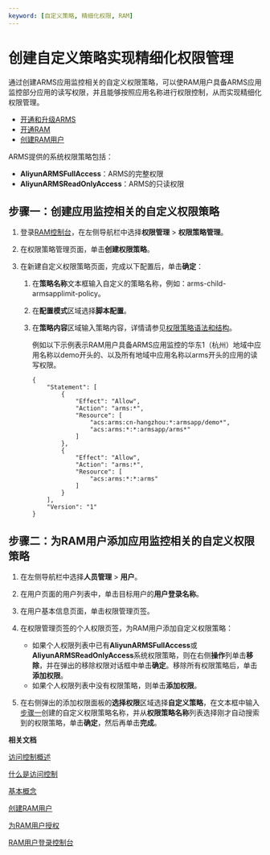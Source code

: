 ```yaml
---
keyword: [自定义策略, 精细化权限, RAM]
---
```


# 创建自定义策略实现精细化权限管理

通过创建ARMS应用监控相关的自定义权限策略，可以使RAM用户具备ARMS应用监控部分应用的读写权限，并且能够按照应用名称进行权限控制，从而实现精细化权限管理。

-   [开通和升级ARMS](/intl.zh-CN/快速入门/开通和升级ARMS.md)
-   [开通RAM](/intl.zh-CN/产品定价/计费方法.md)
-   [创建RAM用户](/intl.zh-CN/用户管理/基本操作/创建RAM用户.md)

ARMS提供的系统权限策略包括：

-   **AliyunARMSFullAccess**：ARMS的完整权限
-   **AliyunARMSReadOnlyAccess**：ARMS的只读权限

## 步骤一：创建应用监控相关的自定义权限策略

1.  登录[RAM控制台](http://ram.console.aliyun.com)，在左侧导航栏中选择**权限管理** \> **权限策略管理**。

2.  在权限策略管理页面，单击**创建权限策略**。

3.  在新建自定义权限策略页面，完成以下配置后，单击**确定**：

    1.  在**策略名称**文本框输入自定义的策略名称，例如：arms-child-armsapplimit-policy。

    2.  在**配置模式**区域选择**脚本配置**。

    3.  在**策略内容**区域输入策略内容，详情请参见[权限策略语法和结构](/intl.zh-CN/权限策略管理/权限策略语言/权限策略语法和结构.md)。

        例如以下示例表示RAM用户具备ARMS应用监控的华东1（杭州）地域中应用名称以demo开头的、以及所有地域中应用名称以arms开头的应用的读写权限。

        ```
        {
            "Statement": [
                {
                    "Effect": "Allow",
                    "Action": "arms:*",
                    "Resource": [
                        "acs:arms:cn-hangzhou:*:armsapp/demo*",
                        "acs:arms:*:*:armsapp/arms*"
                    ]
                },
                {
                    "Effect": "Allow",
                    "Action": "arms:*",
                    "Resource": [
                        "acs:arms:*:*:arms"
                    ]
                }
            ],
            "Version": "1"
        }
        ```


## 步骤二：为RAM用户添加应用监控相关的自定义权限策略

1.  在左侧导航栏中选择**人员管理** \> **用户**。

2.  在用户页面的用户列表中，单击目标用户的**用户登录名称**。

3.  在用户基本信息页面，单击权限管理页签。

4.  在权限管理页签的个人权限页签，为RAM用户添加自定义权限策略：

    -   如果个人权限列表中已有**AliyunARMSFullAccess**或**AliyunARMSReadOnlyAccess**系统权限策略，则在右侧**操作**列单击**移除**，并在弹出的移除权限对话框中单击**确定**。移除所有权限策略后，单击**添加权限**。
    -   如果个人权限列表中没有权限策略，则单击**添加权限**。
5.  在右侧弹出的添加权限面板的**选择权限**区域选择**自定义策略**，在文本框中输入[步骤一](#section_56q_4wg_dob)创建的自定义权限策略名称，并从**权限策略名称**列表选择刚才自动搜索到的权限策略，单击**确定**，然后再单击**完成**。


**相关文档**  


[访问控制概述](/intl.zh-CN/访问控制/访问控制概述.md)

[什么是访问控制](/intl.zh-CN/产品简介/什么是访问控制.md)

[基本概念](/intl.zh-CN/产品简介/基本概念.md)

[创建RAM用户](/intl.zh-CN/用户管理/基本操作/创建RAM用户.md)

[为RAM用户授权](/intl.zh-CN/用户管理/授权管理/为RAM用户授权.md)

[RAM用户登录控制台](/intl.zh-CN/用户管理/登录管理/RAM用户登录控制台.md)

